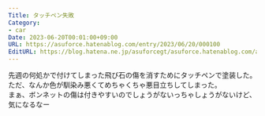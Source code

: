 ```yaml
---
Title: タッチペン失敗
Category:
- car
Date: 2023-06-20T00:01:00+09:00
URL: https://asuforce.hatenablog.com/entry/2023/06/20/000100
EditURL: https://blog.hatena.ne.jp/asuforcegt/asuforce.hatenablog.com/atom/entry/820878482942999523
---
```


先週の何処かで付けてしまった飛び石の傷を消すためにタッチペンで塗装した。  
ただ、なんか色が馴染み悪くてめちゃくちゃ悪目立ちしてしまった。  
まぁ、ボンネットの傷は付きやすいのでしょうがないっちゃしょうがないけど、気になるなー
